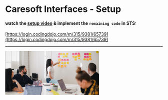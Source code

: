 # Caresoft Interfaces - Setup

#### watch the [setup video](https://youtu.be/rTIUNk_Uia4) & implement the `remaining code` in STS:
[https://login.codingdojo.com/m/315/9381/65739](https://login.codingdojo.com/m/315/9381/65739)
<hr/>


<img width="300" src="https://raw.githubusercontent.com/jupiterorbita/git_assets/master/caresoft.jpg">